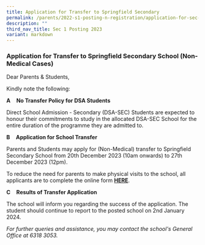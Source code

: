 ```yaml
---
title: Application for Transfer to Springfield Secondary
permalink: /parents/2022-s1-posting-n-registration/application-for-sec-1-transfer-to-springfield-secondary/
description: ""
third_nav_title: Sec 1 Posting 2023
variant: markdown
---
```

### Application for Transfer to Springfield Secondary School (Non-Medical Cases)

Dear Parents & Students,  
  
Kindly note the following:  

**A**    **No Transfer Policy for DSA Students**

Direct School Admission - Secondary (DSA-SEC) Students are expected to honour their commitments to study in the allocated DSA-SEC School for the entire duration of the programme they are admitted to. 

**B**    **Application for School Transfer**

Parents and Students may apply for (Non-Medical) transfer to Springfield Secondary School from 20th December 2023 (10am onwards) to 27th December 2023 (12pm).

To reduce the need for parents to make physical visits to the school, all applicants are to complete the online form [**HERE**](https://form.gov.sg/657ae8896769b400125d6647).

**C**    **Results of Transfer Application**

The school will inform you regarding the success of the application. The student should continue to report to the posted school on 2nd January 2024.  
  
_For further queries and assistance, you may contact the school's General Office at 6318 3053._